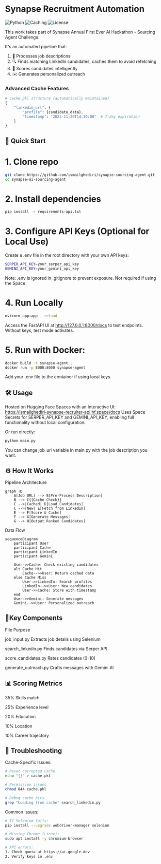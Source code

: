 
# Synapse Recruitment Automation

![Python](https://img.shields.io/badge/python-3.8%2B-blue)
![Caching](https://img.shields.io/badge/caching-pickle%2Btimestamp-yellowgreen)
![License](https://img.shields.io/badge/license-MIT-green)

This work takes part of Synapse Annual First Ever AI Hackathon - Sourcing Agent Challenge.

It's an automated pipeline that:
1. 📝 Processes job descriptions
2. 🔍 Finds matching LinkedIn candidates, caches them to avoid refetching
3. 💯 Scores candidates intelligently
4. ✉️ Generates personalized outreach

### Advanced Cache Features
```python
# cache.pkl structure (automatically maintained)
{
    "linkedin_url": {
        "profile": {candidate_data},
        "timestamp": "2023-11-20T14:30:00"  # 7-day expiration
    }
}
```

## 🚀 Quick Start

# 1. Clone repo
```bash
git clone https://github.com/ismailghediri/synapse-sourcing-agent.git
cd synapse-ai-sourcing-agent
```

# 2. Install dependencies
```bash
pip install -r requirements-api.txt
```

# 3. Configure API Keys (Optional for Local Use)
Create a .env file in the root directory with your own API keys:
```bash
SERPER_API_KEY=your_serper_api_key
GEMINI_API_KEY=your_gemini_api_key
```
Note: .env is ignored in .gitignore to prevent exposure. Not required if using the Space.

# 4. Run Locally
```bash
uvicorn app:app --reload
```
Access the FastAPI UI at http://127.0.0.1:8000/docs to test endpoints. Without keys, test mode activates.

# 5. Run with Docker:
```bash
docker build -t synapse-agent .
docker run -p 8000:8000 synapse-agent
```
Add your .env file to the container if using local keys.


## 🛠️ Usage
Hosted on Hugging Face Spaces with an Interactive UI: https://ismailghediri-synapse-recruiter-api.hf.space/docs
Uses Space Secrets for SERPER_API_KEY and GEMINI_API_KEY, enabling full functionality without local configuration.

Or run directly:
```bash
python main.py
```
You can change job_url variable in main.py with the job description you want.

## ⚙️ How It Works
Pipeline Architecture

```mermaid
graph TD
    A[Job URL] --> B[Pre-Process Description]
    B --> C{{Cache Check}}
    C -->|Cached| D[Load Candidates]
    C -->|New| E[Fetch from LinkedIn]
    E --> F[Score & Cache]
    F --> G[Generate Messages]
    G --> H[Output Ranked Candidates]
```

Data Flow
```mermaid
sequenceDiagram
    participant User
    participant Cache
    participant LinkedIn
    participant Gemini
    
    User->>Cache: Check existing candidates
    alt Cache Hit
        Cache-->>User: Return cached data
    else Cache Miss
        User->>LinkedIn: Search profiles
        LinkedIn-->>User: New candidates
        User->>Cache: Store with timestamp
    end
    User->>Gemini: Generate messages
    Gemini-->>User: Personalized outreach
```

## 🔑Key Components
File	Purpose

job_input.py	Extracts job details using Selenium

search_linkedin.py	Finds candidates via Serper API

score_candidates.py	Rates candidates (0-10)

generate_outreach.py	Crafts messages with Gemini AI

## 📊 Scoring Metrics

35% Skills match

25% Experience level

20% Education

10% Location

10% Career trajectory

## 🚨 Troubleshooting
Cache-Specific Issues:
```bash
# Reset corrupted cache
echo "{}" > cache.pkl

# Permission issues
chmod 644 cache.pkl

# Debug cache hits
grep "Loading from cache" search_linkedin.py
```

Common Issues:
```bash
# If Selenium fails:
pip install --upgrade webdriver-manager selenium

# Missing Chrome (Linux):
sudo apt install -y chromium-browser

# API errors:
1. Check quota at https://ai.google.dev
2. Verify keys in .env
```
